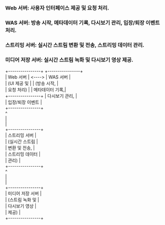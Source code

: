 
### Web 서버: 사용자 인터페이스 제공 및 요청 처리.
### WAS 서버: 방송 시작, 메타데이터 기록, 다시보기 관리, 입장/퇴장 이벤트 처리.
### 스트리밍 서버: 실시간 스트림 변환 및 전송, 스트리밍 데이터 관리.
### 미디어 저장 서버: 실시간 스트림 녹화 및 다시보기 영상 제공.


+----------------+         +----------------+         
|    Web 서버    | <----> |    WAS 서버    |         
| (UI 제공 및    |         | (방송 시작,    |         
| 요청 처리)     |         | 메타데이터 기록,|         
+----------------+         | 다시보기 관리,  |         
                            | 입장/퇴장 이벤트 |         
                            +----------------+         
                                   ^                    
                                   |                    
                                   |                    
                            +----------------+         
                            | 스트리밍 서버   |         
                            | (실시간 스트림  |         
                            | 변환 및 전송,   |         
                            | 스트리밍 데이터  |         
                            | 관리)           |         
                            +----------------+         
                                   ^                    
                                   |                    
                                   |                    
                            +----------------+         
                            | 미디어 저장 서버 |         
                            | (스트림 녹화 및 |         
                            | 다시보기 영상    |         
                            | 제공)           |         
                            +----------------+     

